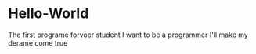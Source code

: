 # Hello-World
The first programe
forvoer student
I want to be a programmer
I'll make my derame come true
